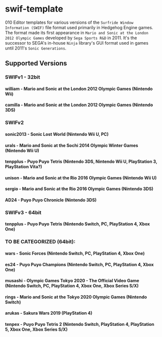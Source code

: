 # swif-template
010 Editor templates for various versions of the `Surfride Window Information (SWIF)` file format used primarily in Hedgehog Engine games.
The format made its first appearance in `Mario and Sonic at the London 2012 Olympic Games` developed by `Sega Sports R&D` in 2011.
It's the successor to SEGA's in-house `Ninja` library's GUI format used in games until 2011's `Sonic Generations`.
 
## Supported Versions
### SWIFv1 - 32bit
#### william - Mario and Sonic at the London 2012 Olympic Games (Nintendo Wii)
#### camilla - Mario and Sonic at the London 2012 Olympic Games (Nintendo 3DS)

### SWIFv2
#### sonic2013 - Sonic Lost World (Nintendo Wii U, PC)
#### urals - Mario and Sonic at the Sochi 2014 Olympic Winter Games (Nintendo Wii U)
#### tenpplus - Puyo Puyo Tetris (Nintendo 3DS, Nintendo Wii U, PlayStation 3, PlayStation Vita?)
#### unison - Mario and Sonic at the Rio 2016 Olympic Games (Nintendo Wii U)
#### sergio - Mario and Sonic at the Rio 2016 Olympic Games (Nintendo 3DS)
#### AD24 - Puyo Puyo Chronicle (Nintendo 3DS)

### SWIFv3 - 64bit
#### tenpplus - Puyo Puyo Tetris (Nintendo Switch, PC, PlayStation 4, Xbox One)

### TO BE CATEGORIZED (64bit):
#### wars - Sonic Forces (Nintendo Switch, PC, PlayStation 4, Xbox One)
#### es24 - Puyo Puyo Champions (Nintendo Switch, PC, PlayStation 4, Xbox One)
#### musashi - Olympic Games Tokyo 2020 - The Official Video Game (Nintendo Switch, PC, PlayStation 4, Xbox One, Xbox Series S/X)
#### rings - Mario and Sonic at the Tokyo 2020 Olympic Games (Nintendo Switch)
#### arukas - Sakura Wars 2019 (PlayStation 4)
#### tenpex - Puyo Puyo Tetris 2 (Nintendo Switch, PlayStation 4, PlayStation 5, Xbox One, Xbox Series S/X)